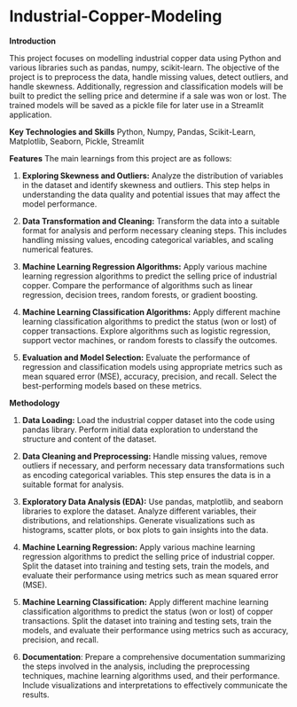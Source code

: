 # Industrial-Copper-Modeling
**Introduction**

This project focuses on modelling industrial copper data using Python and various libraries such as pandas, numpy, scikit-learn. The objective of the project is to preprocess the data, handle missing values, detect outliers, and handle skewness. Additionally, regression and classification models will be built to predict the selling price and determine if a sale was won or lost. The trained models will be saved as a pickle file for later use in a Streamlit application.

**Key Technologies and Skills**
Python, Numpy, Pandas, Scikit-Learn, Matplotlib, Seaborn, Pickle, Streamlit

**Features**
The main learnings from this project are as follows:

1. **Exploring Skewness and Outliers:** Analyze the distribution of variables in the dataset and identify skewness and outliers. This step helps in understanding the data quality and potential issues that may affect the model performance.

2. **Data Transformation and Cleaning:** Transform the data into a suitable format for analysis and perform necessary cleaning steps. This includes handling missing values, encoding categorical variables, and scaling numerical features.

3. **Machine Learning Regression Algorithms:** Apply various machine learning regression algorithms to predict the selling price of industrial copper. Compare the performance of algorithms such as linear regression, decision trees, random forests, or gradient boosting.

4. **Machine Learning Classification Algorithms:** Apply different machine learning classification algorithms to predict the status (won or lost) of copper transactions. Explore algorithms such as logistic regression, support vector machines, or random forests to classify the outcomes.

5. **Evaluation and Model Selection:** Evaluate the performance of regression and classification models using appropriate metrics such as mean squared error (MSE), accuracy, precision, and recall. Select the best-performing models based on these metrics.

**Methodology**

1. **Data Loading:** Load the industrial copper dataset into the code using pandas library. Perform initial data exploration to understand the structure and content of the dataset.

2. **Data Cleaning and Preprocessing:** Handle missing values, remove outliers if necessary, and perform necessary data transformations such as encoding categorical variables. This step ensures the data is in a suitable format for analysis.

3. **Exploratory Data Analysis (EDA):** Use pandas, matplotlib, and seaborn libraries to explore the dataset. Analyze different variables, their distributions, and relationships. Generate visualizations such as histograms, scatter plots, or box plots to gain insights into the data.

4. **Machine Learning Regression:** Apply various machine learning regression algorithms to predict the selling price of industrial copper. Split the dataset into training and testing sets, train the models, and evaluate their performance using metrics such as mean squared error (MSE).

5. **Machine Learning Classification:** Apply different machine learning classification algorithms to predict the status (won or lost) of copper transactions. Split the dataset into training and testing sets, train the models, and evaluate their performance using metrics such as accuracy, precision, and recall.

6. **Documentation**: Prepare a comprehensive documentation summarizing the steps involved in the analysis, including the preprocessing techniques, machine learning algorithms used, and their performance. Include visualizations and interpretations to effectively communicate the results.
